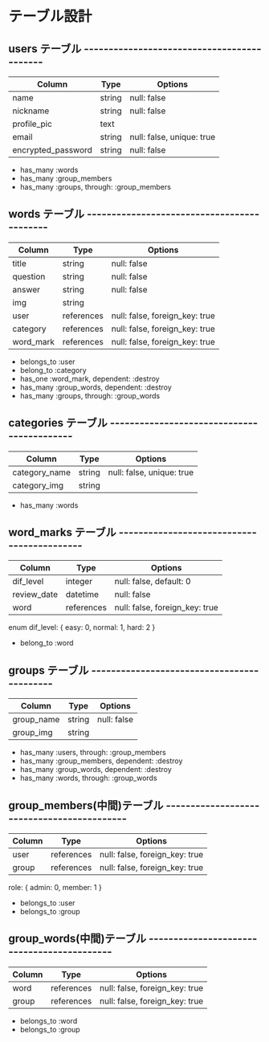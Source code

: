 # テーブル設計
## users テーブル -------------------------------------------
| Column             | Type       | Options                        |
| ------------------ | ---------- | ------------------------------ |
| name               | string     | null: false                    |
| nickname           | string     | null: false                    |
| profile_pic        | text       |                                | ← ActiveStorageにより不要。
| email              | string     | null: false, unique: true      |
| encrypted_password | string     | null: false                    |

- has_many :words
- has_many :group_members
- has_many :groups, through: :group_members



## words テーブル -------------------------------------------
| Column             | Type       | Options                        |
| ------------------ | ---------- | ------------------------------ |
| title              | string     | null: false                    |
| question           | string     | null: false                    |
| answer             | string     | null: false                    |
| img                | string     |                                | ← ActiveStorageにより不要。
| user               | references | null: false, foreign_key: true |
| category           | references | null: false, foreign_key: true |
| word_mark          | references | null: false, foreign_key: true |

- belongs_to :user
- belong_to :category
- has_one :word_mark, dependent: :destroy
- has_many :group_words, dependent: :destroy
- has_many :groups, through: :group_words



## categories テーブル -------------------------------------------
| Column             | Type       | Options                        |
| ------------------ | ---------- | ------------------------------ |
| category_name      | string     | null: false, unique: true      |
| category_img       | string     |                                | ← ActiveStorageにより不要。

- has_many :words



## word_marks テーブル -------------------------------------------
| Column             | Type       | Options                        |
| ------------------ | ---------- | ------------------------------ |
| dif_level          | integer    | null: false, default: 0        |
| review_date        | datetime   | null: false       |
| word               | references | null: false, foreign_key: true |

enum dif_level: { easy: 0, normal: 1, hard: 2 }

- belong_to :word



## groups テーブル -------------------------------------------
 Column              | Type       | Options                        |
| ------------------ | ---------- | ------------------------------ |
| group_name         | string     | null: false                    |
| group_img          | string     |                                | ← ActiveStorageにより不要。

- has_many :users, through: :group_members
- has_many :group_members, dependent: :destroy
- has_many :group_words, dependent: :destroy
- has_many :words, through: :group_words



## group_members(中間)テーブル -------------------------------------------
 Column              | Type       | Options                        |
| ------------------ | ---------- | ------------------------------ |
| user               | references | null: false, foreign_key: true |
| group              | references | null: false, foreign_key: true |
role: { admin: 0, member: 1 }

- belongs_to :user
- belongs_to :group



## group_words(中間)テーブル -------------------------------------------
 Column              | Type       | Options                        |
| ------------------ | ---------- | ------------------------------ |
| word               | references | null: false, foreign_key: true |
| group              | references | null: false, foreign_key: true |

- belongs_to :word
- belongs_to :group